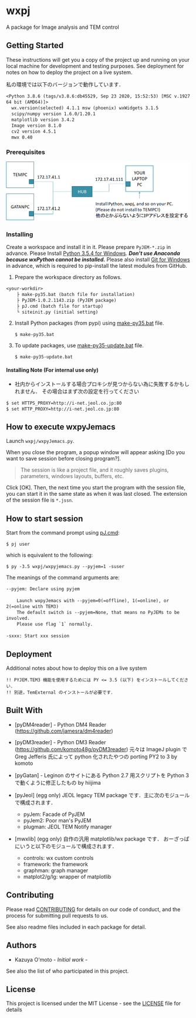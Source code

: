 # wxpj

A package for Image analysis and TEM control


## Getting Started

These instructions will get you a copy of the project up and running on your local machine for development and testing purposes. See deployment for notes on how to deploy the project on a live system.

私の環境では以下のバージョンで動作しています．
```
<Python 3.8.6 (tags/v3.8.6:db45529, Sep 23 2020, 15:52:53) [MSC v.1927 64 bit (AMD64)]>
  wx.version(selected) 4.1.1 msw (phoenix) wxWidgets 3.1.5
  scipy/numpy version 1.6.0/1.20.1
  matplotlib version 3.4.2
  Image version 8.1.0
  cv2 version 4.5.1
  mwx 0.40
```

### Prerequisites

![setup](man/image/net.png)

### Installing

Create a workspace and install it in it. 
Please prepare `PyJEM-*.zip` in advance.
Please Install [Python 3.5.4 for Windows](https://www.python.org/downloads/release/python-354/).
***Don't use Anaconda because wxPython cannot be installed.***
Please also install [Git for Windows](https://git-scm.com/) in advance,
which is required to pip-install the latest modules from GitHub.

1. Prepare the workspace directory as follows.
```
<your-workdir>
    ├ make-py35.bat (batch file for installation)
    ├ PyJEM-1.0.2.1143.zip (PyJEM package)
    ├ pJ.cmd (batch file for startup)
    └ siteinit.py (initial setting)
```
2. Install Python packages (from pypi) using [make-py35.bat](man/make-PY35.bat) file.
    ```
    $ make-py35.bat
    ```

3. To update packages, use [make-py35-update.bat](man/make-PY35-update.bat) file.
    ```
    $ make-py35-update.bat
    ```

#### Installing Note (For internal use only)

- 社内からインストールする場合プロキシが見つからない為に失敗するかもしれません．
  その場合はまず次の設定を行ってください
```
$ set HTTPS_PROXY=http://i-net.jeol.co.jp:80
$ set HTTP_PROXY=http://i-net.jeol.co.jp:80
```

<!--
1. 適当なディレクトリ (Your-workdir) を作成し，社内専用レポジトリから .zip をダウンロードして展開します．
     - [wxpj-master](http://dl-box.jeol.co.jp/gitbucket/komoto/wxpj)
     - [wxpj-aero-master](http://dl-box.jeol.co.jp/gitbucket/komoto/wxpj-aero) 

2. PyJEM は社内 ノーツデータベースから *PyJEM-1.0.2.1143.zip* をダウンロードしてください (zip の展開は不要)
ディレクトリ構成は以下のようになります．
```
<your-workdir>
    ├ <wxpj-master>
    ├ <wxpj-aero-master>
    ├ PyJEM-1.0.2.1143.zip (PyJEM package)
    ├ pJ.cmd (batch file for startup)
    └ siteinit.py (initial setting)
```

4. Install packages
    - To setup wxpj, do pip install.
      コマンドプロンプトを起動して以下のコマンドを順番に実行します ($ はプロンプトなので無視)
    ```
    $ py -3.5 -m pip install -U pip
    $ py -3.5 -m pip install -r wxpj-mater/requirements.txt
    $ py -3.5 -m pip install PyJEM-1.0.2.1143.zip
    ```
-->

## How to execute wxpyJemacs

Launch `wxpj/wxpyJemacs.py`.

When you close the program, a popup window will appear asking [Do you want to save session before closing program?].

> The session is like a project file, and it roughly saves plugins, parameters, windows layouts, buffers, etc.

Click [OK]. Then, the next time you start the program with the session file, you can start it in the same state as when it was last closed. The extension of the session file is `*.jssn`. 


## How to start session

Start from the command prompt using [pJ.cmd](man/pJ.cmd):
```
$ pj user
```
which is equivalent to the following:
```
$ py -3.5 wxpj/wxpyjemacs.py --pyjem=1 -suser
```
The meanings of the command arguments are:

    --pyjem: Declare using pyjem

        Launch wxpyJemacs with --pyjem=0(=offline), 1(=online), or 2(=online with TEM3)
        The default switch is --pyjem=None, that means no PyJEMs to be involved.
        Please use flag `1` normally.

    -sxxx: Start xxx session


## Deployment

Additional notes about how to deploy this on a live system

    !! PYJEM.TEM3 機能を使用するためには PY <= 3.5 (以下) をインストールしてください．
    !! 別途，TemExternal のインストールが必要です．


## Built With

* [pyDM4reader] - Python DM4 Reader (https://github.com/jamesra/dm4reader)

* [pyDM3reader] - Python DM3 Reader (https://github.com/komoto48g/pyDM3reader)
    元々は ImageJ plugin で Greg Jefferis 氏によって python 化されたやつの porting PY2 to 3 by komoto

* [pyGatan] - Leginon のサイトにある Python 2.7 用スクリプトを Python 3 で動くように修正したもの
    by hiijima

* [pyJeol] (egg only) JEOL legacy TEM package です．主に次のモジュールで構成されます．
    - pyJem: Facade of PyJEM
    - pyJem2: Poor man's PyJEM
    - plugman: JEOL TEM Notify manager

* [mwxlib] (egg only) 自作の汎用 matplotlib/wx package です．
    おーざっぱにいうと以下のモジュールで構成されます．
    - controls: wx custom controls
    - framework: the framework
    - graphman: graph manager
    - matplot2/g/lg: wrapper of matplotlib


## Contributing

Please read [CONTRIBUTING](./CONTRIBUTING) for details on our code of conduct, and the process for submitting pull requests to us.

See also readme files included in each package for detail.


## Authors

* Kazuya O'moto - *Initial work* -

See also the list of who participated in this project.


## License

This project is licensed under the MIT License - see the [LICENSE](./LICENSE) file for details
